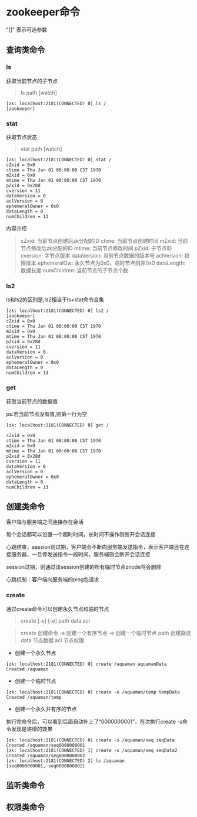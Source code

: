 # zookeeper命令

"[]" 表示可选参数

## 查询类命令

### ls

获取当前节点的子节点

> ls path [watch]

``` console
[zk: localhost:2181(CONNECTED) 0] ls /
[zookeeper]
```

### stat

获取节点状态

> stat path [watch]

``` console
[zk: localhost:2181(CONNECTED) 0] stat /
cZxid = 0x0
ctime = Thu Jan 01 08:00:00 CST 1970
mZxid = 0x0
mtime = Thu Jan 01 08:00:00 CST 1970
pZxid = 0x28d
cversion = 11
dataVersion = 0
aclVersion = 0
ephemeralOwner = 0x0
dataLength = 0
numChildren = 13
```

内容介绍

>cZxid: 当前节点创建后zk分配的ID
>ctime: 当前节点创建时间
>mZxid: 当前节点修改后zk分配的ID
>mtime: 当前节点修改时间
>pZxid: 子节点ID
>cversion: 字节点版本
>dataVersion: 当前节点数据的版本号
>aclVersion: 权限版本
>ephemeralOw: 永久节点为0x0，临时节点则非0x0
>dataLength: 数据长度
>numChildren: 当前节点的子节点个数


### ls2

ls和ls2的区别是,ls2相当于ls+stat命令合集

``` console
[zk: localhost:2181(CONNECTED) 0] ls2 /
[zookeeper]
cZxid = 0x0
ctime = Thu Jan 01 08:00:00 CST 1970
mZxid = 0x0
mtime = Thu Jan 01 08:00:00 CST 1970
pZxid = 0x28d
cversion = 11
dataVersion = 0
aclVersion = 0
ephemeralOwner = 0x0
dataLength = 0
numChildren = 13
```

### get

获取当前节点的数据值

ps:若当前节点没有值,则第一行为空

``` console
[zk: localhost:2181(CONNECTED) 0] get /

cZxid = 0x0
ctime = Thu Jan 01 08:00:00 CST 1970
mZxid = 0x0
mtime = Thu Jan 01 08:00:00 CST 1970
pZxid = 0x28d
cversion = 11
dataVersion = 0
aclVersion = 0
ephemeralOwner = 0x0
dataLength = 0
numChildren = 13
```

## 创建类命令

客户端与服务端之间连接存在会话

每个会话都可以设置一个超时时间，长时间不操作则断开会话连接

心跳结束，session则过期，客户端会不断向服务端发送指令，表示客户端还在连接服务器，一旦停发送指令一段时间，服务端则会断开会话连接

session过期，则通过该session创建的所有临时节点znode将会删除

心跳机制：客户端向服务端的ping包请求

### create

通过create命令可以创建永久节点和临时节点

> create [-s] [-e] path data acl

>create 创建命令
>-s 创建一个有序节点
>-e 创建一个临时节点
>path 创建路径
>data 节点数据
>acl 节点权限

- 创建一个永久节点

``` console
[zk: localhost:2181(CONNECTED) 0] create /aquaman aquamanData
Created /aquaman
```

- 创建一个临时节点

``` console
[zk: localhost:2181(CONNECTED) 0] create -e /aquaman/temp tempData
Created /aquaman/temp
```

- 创建一个永久并有序的节点

执行完命令后，可以看到后面自动补上了“0000000001”，在次执行create -s命令发现是递增的效果

``` console
[zk: localhost:2181(CONNECTED) 0] create -s /aquaman/seq seqData
Created /aquaman/seq0000000001
[zk: localhost:2181(CONNECTED) 1] create -s /aquaman/seq seqData2
Created /aquaman/seq0000000002
[zk: localhost:2181(CONNECTED) 2] ls /aquaman
[seq0000000001, seq0000000002]
```

## 监听类命令

## 权限类命令